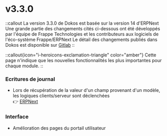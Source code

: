 # v3.3.0

::callout
La version 3.3.0 de Dokos est basée sur la version 14 d'ERPNext
Une grande partie des changements cités ci-dessous ont été développés par l'équipe de Frappe Technologies et les contributeurs aux logiciels de l'éco-système Frappe/ERPNext
Le détail des changements publiés dans Dokos est disponible sur [Gitlab](https://gitlab.com/dokos/dokos/-/releases/v3.3.0)
::

::callout{icon="i-heroicons-exclamation-triangle" color="amber"}
Cette page n'indique que les nouvelles fonctionnalités les plus importantes pour chaque module.
::


### Ecritures de journal

- Lors de récupération de la valeur d'un champ provenant d'un modèle, les logiques clients/serveur sont déclenchées  
:point_right: [ERPNext](https://github.com/frappe/erpnext/pull/32478)


### Interface

- Amélioration des pages du portail utilisateur